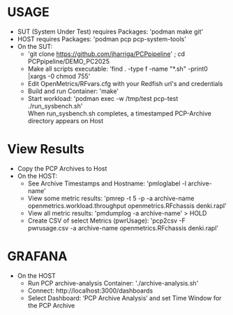 # USAGE
* SUT (System Under Test) requires Packages: 'podman make git'
* HOST requires Packages: 'podman pcp pcp-system-tools'
* On the SUT:
  * 'git clone https://github.com/jharriga/PCPpipeline' ; cd PCPpipeline/DEMO_PC2025
  * Make all scripts executable: 'find . -type f -name "*.sh" -print0 |xargs -0 chmod 755'
  * Edit OpenMetrics/RFvars.cfg with your Redfish url's and credentials
  * Build and run Container: 'make'
  * Start workload: 'podman exec  -w /tmp/test pcp-test ./run_sysbench.sh'  
	When run_sysbench.sh completes, a timestamped PCP-Archive directory appears on Host
# View Results
* Copy the PCP Archives to Host  
* On the HOST:
  * See Archive Timestamps and Hostname: 'pmloglabel -l archive-name'
  * View some metric results: 'pmrep -t 5 -p -a archive-name openmetrics.workload.throughput openmetrics.RFchassis denki.rapl'
  * View all metric results: 'pmdumplog -a archive-name' > HOLD
  * Create CSV of select Metrics (pwrUsage): 'pcp2csv -F pwrusage.csv -a archive-name openmetrics.RFchassis denki.rapl'
# GRAFANA
* On the HOST
  * Run PCP archive-analysis Container: './archive-analysis.sh'   
  * Connect:  http://localhost:3000/dashboards  
  * Select Dashboard: ‘PCP Archive Analysis’ and set Time Window for the PCP Archive   
